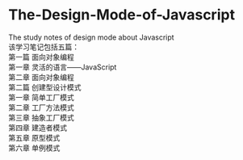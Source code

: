 # The-Design-Mode-of-Javascript
The study notes of  design mode about Javascript  
该学习笔记包括五篇：  
第一篇 面向对象编程  
  第一章 灵活的语言——JavaScript  
  第二章 面向对象编程  
第二篇 创建型设计模式  
  第一章 简单工厂模式  
  第二章 工厂方法模式  
  第三章 抽象工厂模式  
  第四章 建造者模式  
  第五章 原型模式  
  第六章 单例模式  
  
